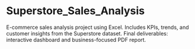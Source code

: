 # Superstore_Sales_Analysis
E-commerce sales analysis project using Excel. Includes KPIs, trends, and customer insights from the Superstore dataset. Final deliverables: interactive dashboard and business-focused PDF report.
